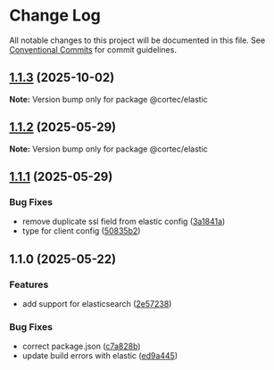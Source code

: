 # Change Log

All notable changes to this project will be documented in this file.
See [Conventional Commits](https://conventionalcommits.org) for commit guidelines.

## [1.1.3](https://github.com/saswatds/cortec/compare/@cortec/elastic@1.1.2...@cortec/elastic@1.1.3) (2025-10-02)

**Note:** Version bump only for package @cortec/elastic

## [1.1.2](https://github.com/saswatds/cortec/compare/@cortec/elastic@1.1.1...@cortec/elastic@1.1.2) (2025-05-29)

**Note:** Version bump only for package @cortec/elastic

## [1.1.1](https://github.com/saswatds/cortec/compare/@cortec/elastic@1.1.0...@cortec/elastic@1.1.1) (2025-05-29)

### Bug Fixes

- remove duplicate ssl field from elastic config ([3a1841a](https://github.com/saswatds/cortec/commit/3a1841ae04bc948ce8b54f3a18a083e3461b1a85))
- type for client config ([50835b2](https://github.com/saswatds/cortec/commit/50835b2849feae6efde5a8237d9705018a3a17a2))

## 1.1.0 (2025-05-22)

### Features

- add support for elasticsearch ([2e57238](https://github.com/saswatds/cortec/commit/2e57238e5686c80b7c2ce74e85bb94ca87ab4895))

### Bug Fixes

- correct package.json ([c7a828b](https://github.com/saswatds/cortec/commit/c7a828bb5be09426708773b922537fe40d72a3f3))
- update build errors with elastic ([ed9a445](https://github.com/saswatds/cortec/commit/ed9a445541b3ba340956ab0e8a36889b56d8232c))
